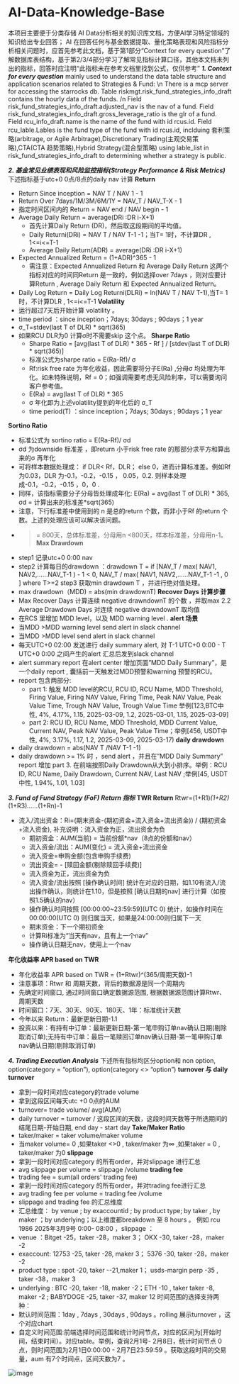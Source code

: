 # AI-Data-Knowledge-Base
本项目主要便于分类存储 AI Data分析相关的知识库文档，方便AI学习特定领域的知识给出专业回答；
AI 在回答任何与基金数据提取、量化策略表现和风险指标分析相关问题时，应首先参考此文档，基于第1部分“Context for every question”了解数据库表结构，基于第2/3/4部分学习了解常见指标计算口径，其他本文档未列出的指标，回答时应注明“此指标未在参考文档里找到公式，仅供参考”
***1. Context for every question*** 
mainly used to understand the data table structure and application scenarios related to Strategies & Fund: \n
There is a mcp server for accessing the starrocks db. Table riskmgt.risk_fund_strategies_info_draft contains the hourly data of the funds. /n
Field risk_fund_strategies_info_draft.adjusted_nav is the nav of a fund.
Field risk_fund_strategies_info_draft.gross_leverage_ratio is the glr of a fund.
Field rcu_info_draft.name is the name of the fund with id rcus.id.
Field rcu_lable.Lables is the fund type of the fund with id rcus.id, inclduing 套利策略(arbitrage, or Agile Arbitrage),Discretionary Trading(主观交易策略),CTA(CTA 趋势策略),Hybrid Strategy(混合型策略)
using lable_list in risk_fund_strategies_info_draft to determining whether a strategy is public.

***2. 基金常见业绩表现和风险监控指标(Strategy Performance & Risk Metrics)***
下述指标基于utc+0 0点/8点的daily nav 计算
**Return**
- Return Since inception = NAV T / NAV 1  - 1 
- Return Over 7days/1M/3M/6M/1Y = NAV_T / NAV_T-X  - 1
- 指定时间区间内的 Return = NAV end / NAV begin  - 1 
- Average Daily Return = average(DRi  :DR i-X+1)
  - 首先计算Daily Return (DR)，然后取这段期间的平均值。
  - Daily Returni(DRi) = NAV T / NAV T-1  -1；当T= 1时，不计算DR , 1<=i<=T-1
  - Average Daily Return(ADR) = average(DRi  :DR i-X+1)
- Expected Annualized Return = (1+ADR)^365 - 1
  - 需注意：Expected Annualized Return 和 Average Daily Return 这两个指标对应的时间同Return 是一致的，例如选择over 7days ，则对应要计算Return , Average Daily Return 和 Expected Annualized Return。
- Daily Log Return = Daily Log Returni(DLRi) = ln(NAV T / NAV T-1),当T= 1时，不计算DLR , 1<=i<=T-1
**Volatility**
- 运行超过7天后开始计算 volatility 。
- time period ：since inception；7days; 30days ; 90days；1 year
- σ_T=stdev(last T of DLR) * sqrt(365)
- 如果RCU DLR为0 计算σ时不需要skip 这个点。
**Sharpe Ratio**
  - Sharpe Ratio = [avg(last T of DLR) * 365 - Rf ] /  [stdev(last T of DLR) * sqrt(365)]  
  - 标准公式为sharpe ratio = E(Ra-Rf)/ σ
  - Rf:risk free rate 为年化收益，因此需要将分子E(Ra) ,分母σ 均处理为年化。如未特殊说明，Rf = 0；如强调需要考虑无风险利率，可以需要询问客户参考值。
  - E(Ra) = avg(last T of DLR) * 365
  - σ 年化即为上述volatility提到的年化后的 σ_T
  - time period(T) ：since inception；7days; 30days ; 90days；1 year
    
**Sortino Ratio**
  - 标准公式为 sortino ratio = E(Ra-Rf)/ σd
  - σd 为downside 标准差 ，即return 小于risk free rate 的那部分求平方和算出来的σ 再年化
  - 可将样本数据处理成： if DLR< Rf，DLR； else 0，进而计算标准差。例如Rf 为0.03，DLR 为-0.1，-0.2，-0.15 ， 0.05，0.2.  则样本处理成-0.1，-0.2，-0.15 ，0，0 .
  - 同样，该指标需要分子分母皆处理成年化: E(Ra) = avg(last T of DLR) * 365, σd  = 计算出来的标准差*sqrt(365)
  - 注意，下行标准差中使用到的 n 是总的return 个数，而非小于Rf 的return 个数。上述的处理应该可以解决该问题。
  - >= 800天，总体标准差，分母用n
    ><800天，样本标准差，分母用n-1。
**Max Drawdown**
  - step1 记录utc+0 0:00 nav
  - step2 计算每日的drawdown ：drawdown T = if [NAV_T / max( NAV1, NAV2,……NAV_T-1 ) - 1 < 0, NAV_T / max( NAV1, NAV2,……NAV_T-1 -1 , 0 ] where T>=2 step3 获取min drawdown T ，并进行绝对值处理。
  - max drawdown（MDD) = abs(min drawdownT)
**Recover Days 计算步骤**
  - Max Recover Days 计算连续 negative drawndownT 的个数 ，并取max 2.2 Average Drawdown Days 对连续 negative drawndownT 取均值
  - 在RCS 里增加 MDD level，以及 MDD warning level .
**alert 场景**
  - 当MDD >MDD warning level send alert in slack channel
  - 当MDD >MDD level send alert in slack channel
  - 每天UTC+0 02:00 发送进行 daily summary alert, 对 T-1 UTC+0 0:00 - T UTC+0 0:00 之间产生的alert 汇总后发到slack channel
  - alert summary report 在alert center 增加页面”MDD Daily Summary”，是一个daily report , 囊括前一天触发过MDD预警和warning 预警的RCU。
  - report 包含两部分:
    - part 1: 触发 MDD level的RCU, RCU ID, RCU Name, MDD Threshold, Firing Value, Firing NAV Value, Firing Time, Peak NAV Value, Peak Value Time, Trough NAV Value, Trough Value Time 举例[123,BTC中性, 4%, 4.17%, 1.15, 2025-03-09, 1.2, 2025-03-01, 1.15, 2025-03-09]
    - part 2: RCU ID, RCU Name, MDD Threshold, MDD Current Value, Current NAV, Peak NAV Value, Peak Value Time；举例[456, USDT中性, 4%, 3.17%, 1.17, 1.2, 2025-03-09, 2025-03-17)
**daily drawdown**
  - daily drawdown = abs(NAV T /NAV T-1 -1)
  - daily drawdown >= 1% 时 ，send alert ，并且在”MDD Daily Summary” report 增加 part 3. 在前端按照Daily Drawdown从大到小排序。举例：RCU ID, RCU Name, Daily Drawdown, Current NAV, Last NAV ;举例[45, USDT中性, 1.94%, 1.01, 1.03]

***3. Fund of Fund Strategy (FoF) Return 指标***
**TWR Return**
Rtwr=(1+R1)*(1+R2)*(1+R3)*……*(1+Rn)-1
- 流入/流出资金：Ri=(期末资金-(期初资金+流入资金+流出资金)) / (期初资金+流入资金), 补充说明：流入资金为正，流出资金为负
  - 期初资金：AUM(当前) = 当前份额*nav（8点的份额和nav）
  - 流入资金/流出：AUM(变化) = 流入资金+流出资金
  - 流入资金=申购金额(包含申购手续费)
  - 流出资金= - [赎回金额(剔除赎回手续费)]
  - 流入资金为正，流出资金为负
  - 流入资金/流出按照 [操作确认时间] 统计在对应的日期，如1.10有流入/流出操作确认，则统计在1.10，但是按照 [确认日期的nav] 进行计算（如按照1.5确认的nav）
  - 操作确认时间按照 [00:00:00~23:59:59](UTC 0) 统计，如操作时间在00:00:00(UTC 0) 则归属当天，如果是24:00:00则归属下一天
  - 期末资金：下一个期初资金
  - 计算Ri标准为“当天有nav，且有上一个nav”
  - 操作确认日期无nav，使用上一个nav
  
**年化收益率 APR based on TWR**
- 年化收益率 APR based on TWR = (1+Rtwr)^(365/周期天数)-1
- 注意事项：Rtwr 和 周期天数，背后的数据源是同一个周期内
- 先确定时间窗口, 通过时间窗口确定数据源范围, 根据数据源范围计算Rtwr、周期天数
- 时间窗口：7天、30天、90天、180天、1年：标准统计天数
- 今年以来 Return：最新更新日期-1.1
- 投资以来：有持有中订单：最新更新日期-第一笔申购订单nav确认日期(剔除取消订单);无持有中订单：最后一笔赎回订单nav确认日期-第一笔申购订单nav确认日期(剔除取消订单)

***4. Trading Execution Analysis***
下述所有指标均区分option和 non option, option(category = “option”), option(category <> “option”)
**turnover 与 daily turnover** 
- 拿到一段时间对应category的trade volume
- 拿到这段区间每天utc +0 0点的AUM
- turnover= trade volume/ avg(AUM）
- daily turnover = turnover / 这段区间的天数，这段时间天数等于所选期间的结尾日期-开始日期, end day - start day
**Take/Maker Ratio** 
- taker/maker = taker volume/maker volume
- 当maker volume= 0 ,如果taker <>0 , taker/maker 为∞ ,如果taker = 0 , taker/maker 为0
**slippage**
- 拿到一段时间对应category 的所有order，并对slippage 进行汇总
- avg slippage per volume = slippage /volume
**trading fee**
- trading fee =  sum(all orders' trading fee)
- 拿到一段时间对应category 的所有order，并对trading fee进行汇总
- avg trading fee per volume = trading fee /volume
- slippage and trading fee 的汇总维度
- 汇总维度： by venue ; by exaccountid ; by product type; by taker , by maker ；by underlying；以上维度都breakdown 至 8 hours  。
例如 rcu 1986  2025年3月9号 0:00- 08:00 ，slippage ：
- venue ：Bitget  -25，taker -28，maker 3； OKX -30,  taker -28，maker -2
- exaccount: 12753  -25, taker -28, maker 3； 5376  -30,  taker -28，maker -2
- product type : spot -20, taker --21,maker 1； usds-margin perp -35 , taker -38，maker 3
- underlying : BTC -20,  taker -18, maker -2；ETH -10 , taker taker -8, maker -2 ; BABYDOGE -25, taker -37, maker 12
时间范围的选择支持两种：
- 默认时间范围：1day , 7days , 30days , 90days 。rolling 展示turnover ，这个对应chart
- 自定义时间范围:前端选择时间范围和统计时间节点，对应的区间为[开始时间，结束时间）。对应table。举例，查询2月1号- 2月8日，统计时间节点 0 点，则时间范围为2月1日0:00:00 - 2月7日23:59:59 。获取这段时间的交易量，aum 有7个时间点，区间天数为7 。

![image](https://github.com/user-attachments/assets/3f25849f-c52e-4641-8897-791806d6098d)
